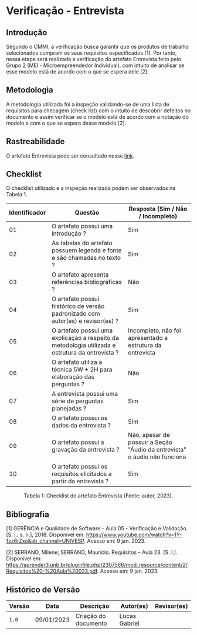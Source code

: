 # Verificação - Entrevista

## Introdução

Segundo o CMMI, a verificação busca garantir que os produtos de trabalho selecionados cumpram os seus requisitos especificados [1]. Por tanto, nessa etapa será realizada a verificação do artefato Entrevista feito pelo Grupo 2 (MEI - Microempreendedor Individual), com intuito de analisar se esse modelo está de acordo com o que se espera dele [2].

## Metodologia

A metodologia utilizada foi a inspeção validando-se de uma lista de requisitos para checagem (check list) com o intuito de descobrir defeitos no documento e assim verificar se o modelo está de acordo com a notação do modelo e com o que se espera desse modelo [2].

## Rastreabilidade

O artefato Entrevista pode ser consultado nesse [link](https://requisitos-de-software.github.io/2022.2-MEI/Elicitacao/Entrevista/).

## Checklist

O checklist utilizado e a inspeção realizada podem ser observados na Tabela 1.

| Identificador | Questão                                                                                          | Resposta (Sim / Não / Incompleto)                                         |
| ------------- | ------------------------------------------------------------------------------------------------ | ------------------------------------------------------------------------- |
| 01            | O artefato possui uma introdução ?                                                               | Sim                                                                       |
| 02            | As tabelas do artefato possuem legenda e fonte e são chamadas no texto ?                         | Sim                                                                       |
| 03            | O artefato apresenta referências bibliográficas ?                                                | Não                                                                       |
| 04            | O artefato possui histórico de versão padronizado com autor(es) e revisor(es) ?                  | Sim                                                                       |
| 05            | O artefato possui uma explicação a respeito da metodologia utilizada e estrutura da entrevista ? | Incompleto, não foi apresentado a estrutura da entrevista                 |
| 06            | O artefato utiliza a técnica 5W + 2H para elaboração das perguntas ?                             | Não                                                                       |
| 07            | A entrevista possui uma série de perguntas planejadas ?                                          | Sim                                                                       |
| 08            | O artefato possui os dados da entrevista ?                                                       | Sim                                                                       |
| 09            | O artefato possui a gravação da entrevista ?                                                     | Não, apesar de possuir a Seção "Áudio da entrevista" o áudio não funciona |
| 10            | O artefato possui os requisitos elicitados  a partir da entrevista ?                             | Sim                                                                       |

<div style="text-align: center">
<p> Tabela 1: Checklist do artefato Entrevista (Fonte: autor, 2023).</p>
</div>

## Bibliografia

[1] GERÊNCIA e Qualidade de Software - Aula 05 - Verificação e Validação. [S. l.: s. n.], 2018. Disponível em: <https://www.youtube.com/watch?v=1Y-1zz6rZxo&ab_channel=UNIVESP>. Acesso em: 9 jan. 2023.

[2] SERRANO, Milene; SERRANO, Maurício. Requisitos – Aula 23. [S. l.]. Disponível em: <https://aprender3.unb.br/pluginfile.php/2307566/mod_resource/content/2/Requisitos%20-%20Aula%20023.pdf>. Acesso em: 9 jan. 2023.

## Histórico de Versão

| Versão | Data       | Descrição            | Autor(es)     | Revisor(es) |
| ------ | ---------- | -------------------- | ------------- | ----------- |
| `1.0`  | 09/01/2023 | Criação do documento | Lucas Gabriel |             |
